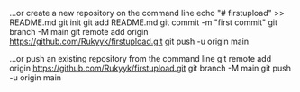 …or create a new repository on the command line
echo "# firstupload" >> README.md
git init
git add README.md
git commit -m "first commit"
git branch -M main
git remote add origin https://github.com/Rukyyk/firstupload.git
git push -u origin main

…or push an existing repository from the command line
git remote add origin https://github.com/Rukyyk/firstupload.git
git branch -M main
git push -u origin main